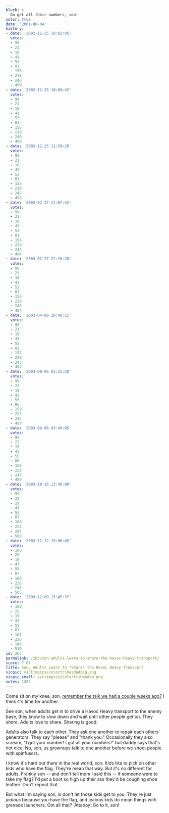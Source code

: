 ```yaml
---
blurb: >
  Go get all their numbers, son!
color: true
date: '2001-08-04'
history:
- date: '2002-11-25 10:02:05'
  votes:
  - 98
  - 21
  - 18
  - 41
  - 53
  - 81
  - 156
  - 218
  - 240
  - 490
- date: '2002-11-25 10:04:42'
  votes:
  - 98
  - 21
  - 18
  - 41
  - 53
  - 81
  - 156
  - 218
  - 240
  - 490
- date: '2002-12-25 11:59:20'
  votes:
  - 98
  - 21
  - 18
  - 41
  - 53
  - 81
  - 156
  - 218
  - 242
  - 493
- date: '2003-02-27 21:07:42'
  votes:
  - 99
  - 21
  - 18
  - 41
  - 53
  - 81
  - 156
  - 220
  - 243
  - 494
- date: '2003-02-27 22:26:28'
  votes:
  - 99
  - 21
  - 18
  - 41
  - 53
  - 81
  - 156
  - 220
  - 243
  - 494
- date: '2003-04-08 20:48:15'
  votes:
  - 99
  - 21
  - 18
  - 41
  - 55
  - 82
  - 157
  - 220
  - 243
  - 494
- date: '2003-08-06 02:25:20'
  votes:
  - 99
  - 22
  - 19
  - 43
  - 55
  - 86
  - 159
  - 223
  - 247
  - 499
- date: '2003-08-06 03:49:05'
  votes:
  - 99
  - 22
  - 19
  - 43
  - 55
  - 86
  - 159
  - 223
  - 247
  - 499
- date: '2003-10-16 13:48:00'
  votes:
  - 99
  - 22
  - 19
  - 43
  - 55
  - 87
  - 160
  - 225
  - 247
  - 500
- date: '2003-12-12 15:06:45'
  votes:
  - 100
  - 22
  - 19
  - 43
  - 55
  - 87
  - 160
  - 226
  - 247
  - 503
- date: '2009-12-09 15:45:37'
  votes:
  - 100
  - 22
  - 19
  - 43
  - 55
  - 87
  - 161
  - 226
  - 248
  - 510
id: 265
permalink: /265/son-adults-learn-to-share-the-havoc-heavy-transport/
score: 7.67
title: Son, Adults Learn to *Share* the Havoc Heavy Transport
vicpic: victimpics/colortribesdadbig.png
vicpic_small: victimpics/colortribesdad.png
votes: 1492
---
```


Come sit on my knee, son. [remember the talk we had a couple weeks
ago?](%ARTICLE[249]%) I think it's time for another.

See son, when adults get in to drive a Havoc Heavy transport to the
enemy base, they know to slow down and wait until other people get on.
They *share*. Adults love to share. Sharing is good.

Adults also talk to each other. They ask one another to repair each
others' generators. They say "please" and "thank you." Occasionally they
also scream, "I got your number! I got all your numbers!" but daddy says
that's not nice. No, son, us grownups talk to one another before we
shoot people with spinfusors.

I know it's hard out there in the real world, son. Kids like to pick on
other kids who have the flag. They're mean that way. But it's no
different for adults. Frankly son -- and don't tell mom I said this --
if someone were to take *my* flag? I'd put a boot so high up their ass
they'd be coughing shoe leather. Don't repeat that.

But what I'm saying son, is don't let those kids get to you. They're
just *jealous* because you have the flag, and jealous kids do mean
things with grenade launchers. Got all that? 'Attaboy! Go to it, son!
